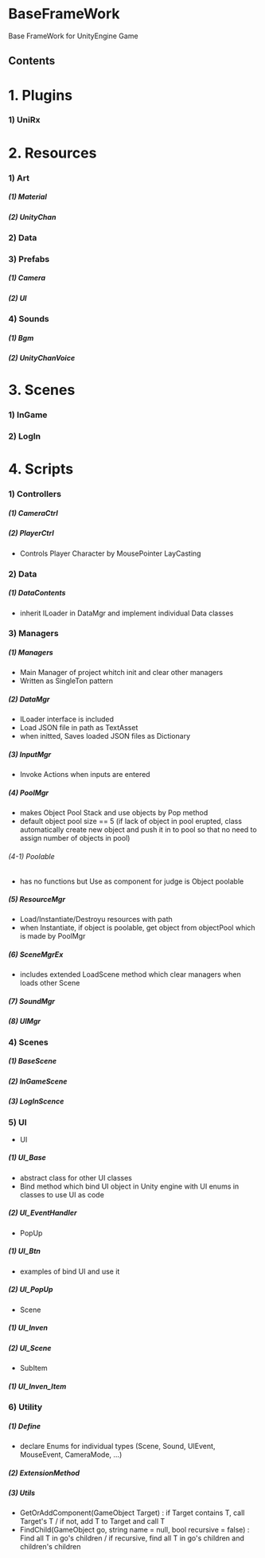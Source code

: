 BaseFrameWork
=============
Base FrameWork for UnityEngine Game   

**Contents**
--------
# 1. Plugins
### 1) UniRx   
# 2. Resources
### 1) Art   
##### (1) Material   
##### (2) UnityChan   
### 2) Data   
### 3) Prefabs   
##### (1) Camera   
##### (2) UI   
### 4) Sounds   
##### (1) Bgm   
##### (2) UnityChanVoice   
# 3. Scenes
### 1) InGame
### 2) LogIn
# 4. Scripts
### 1) Controllers   
##### (1) CameraCtrl   
##### (2) PlayerCtrl   
   - Controls Player Character by MousePointer LayCasting   
### 2) Data   
##### (1) DataContents   
   - inherit ILoader in DataMgr and implement individual Data classes   
### 3) Managers   
##### (1) Managers   
   - Main Manager of project whitch init and clear other managers   
   - Written as SingleTon pattern   
##### (2) DataMgr
   - ILoader interface is included
   - Load JSON file in path as TextAsset
   - when initted, Saves loaded JSON files as Dictionary
##### (3) InputMgr   
   - Invoke Actions when inputs are entered   
##### (4) PoolMgr   
   - makes Object Pool Stack and use objects by Pop method
   - default object pool size == 5 (if lack of object in pool erupted, class automatically create new object and push it in to pool so that no need to assign number of objects in pool)
###### (4-1) Poolable
   - has no functions but Use as component for judge is Object poolable
##### (5) ResourceMgr   
   - Load/Instantiate/Destroyu resources with path   
   - when Instantiate, if object is poolable, get object from objectPool which is made by PoolMgr   
##### (6) SceneMgrEx   
   - includes extended LoadScene method which clear managers when loads other Scene
##### (7) SoundMgr   
##### (8) UIMgr   
### 4) Scenes   
##### (1) BaseScene   
##### (2) InGameScene      
##### (3) LogInScence      
### 5) UI   
* UI   
##### (1) UI_Base   
   - abstract class for other UI classes
   - Bind method which bind UI object in Unity engine with UI enums in classes to use UI as code
##### (2) UI_EventHandler   
* PopUp   
##### (1) UI_Btn   
   - examples of bind UI and use it
##### (2) UI_PopUp   
* Scene   
##### (1) UI_Inven   
##### (2) UI_Scene   
* SubItem   
##### (1) UI_Inven_Item    
### 6) Utility   
##### (1) Define   
   - declare Enums for individual types (Scene, Sound, UIEvent, MouseEvent, CameraMode, ...)   
##### (2) ExtensionMethod   
##### (3) Utils   
   - GetOrAddComponent<T>(GameObject Target) : if Target contains T, call Target's T / if not, add T to Target and call T
   - FindChild<T>(GameObject go, string name = null, bool recursive = false) : Find all T in go's children / if recursive, find all T in go's children and children's children
